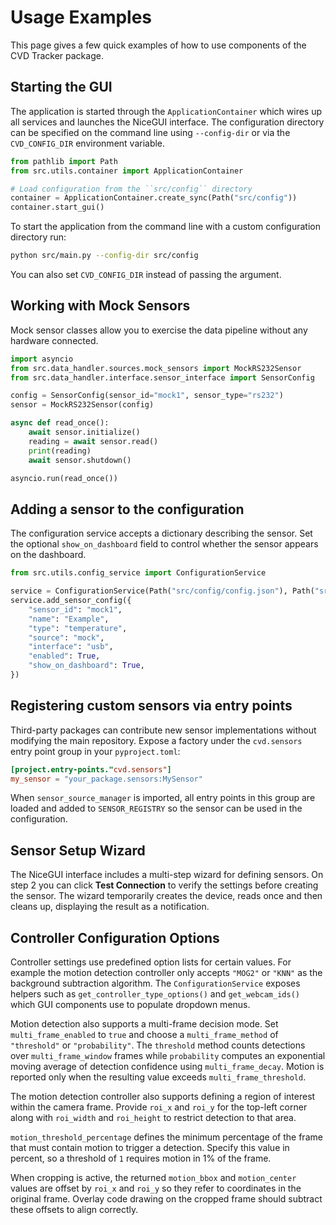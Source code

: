 # Usage Examples

This page gives a few quick examples of how to use components of the CVD Tracker package.

## Starting the GUI

The application is started through the `ApplicationContainer` which wires
up all services and launches the NiceGUI interface. The configuration directory
can be specified on the command line using ``--config-dir`` or via the
``CVD_CONFIG_DIR`` environment variable.

```python
from pathlib import Path
from src.utils.container import ApplicationContainer

# Load configuration from the ``src/config`` directory
container = ApplicationContainer.create_sync(Path("src/config"))
container.start_gui()
```

To start the application from the command line with a custom configuration
directory run:

```bash
python src/main.py --config-dir src/config
```

You can also set ``CVD_CONFIG_DIR`` instead of passing the argument.

## Working with Mock Sensors

Mock sensor classes allow you to exercise the data pipeline without any hardware connected.

```python
import asyncio
from src.data_handler.sources.mock_sensors import MockRS232Sensor
from src.data_handler.interface.sensor_interface import SensorConfig

config = SensorConfig(sensor_id="mock1", sensor_type="rs232")
sensor = MockRS232Sensor(config)

async def read_once():
    await sensor.initialize()
    reading = await sensor.read()
    print(reading)
    await sensor.shutdown()

asyncio.run(read_once())
```

## Adding a sensor to the configuration

The configuration service accepts a dictionary describing the sensor.  Set the
optional `show_on_dashboard` field to control whether the sensor appears on the
dashboard.

```python
from src.utils.config_service import ConfigurationService

service = ConfigurationService(Path("src/config/config.json"), Path("src/config/default_config.json"))
service.add_sensor_config({
    "sensor_id": "mock1",
    "name": "Example",
    "type": "temperature",
    "source": "mock",
    "interface": "usb",
    "enabled": True,
    "show_on_dashboard": True,
})
```


## Registering custom sensors via entry points

Third-party packages can contribute new sensor implementations without
modifying the main repository. Expose a factory under the
``cvd.sensors`` entry point group in your ``pyproject.toml``:

```toml
[project.entry-points."cvd.sensors"]
my_sensor = "your_package.sensors:MySensor"
```

When ``sensor_source_manager`` is imported, all entry points in this group
are loaded and added to ``SENSOR_REGISTRY`` so the sensor can be used in
the configuration.

## Sensor Setup Wizard

The NiceGUI interface includes a multi-step wizard for defining sensors.
On step 2 you can click **Test Connection** to verify the settings
before creating the sensor. The wizard temporarily creates the device,
reads once and then cleans up, displaying the result as a notification.

## Controller Configuration Options

Controller settings use predefined option lists for certain values. For example
the motion detection controller only accepts ``"MOG2"`` or ``"KNN"`` as the
background subtraction algorithm. The `ConfigurationService` exposes
helpers such as ``get_controller_type_options()`` and ``get_webcam_ids()`` which
GUI components use to populate dropdown menus.


Motion detection also supports a multi-frame decision mode. Set
``multi_frame_enabled`` to ``true`` and choose a ``multi_frame_method`` of
``"threshold"`` or ``"probability"``. The ``threshold`` method counts detections
over ``multi_frame_window`` frames while ``probability`` computes an exponential
moving average of detection confidence using ``multi_frame_decay``. Motion is
reported only when the resulting value exceeds ``multi_frame_threshold``.

The motion detection controller also supports defining a region of interest
within the camera frame. Provide ``roi_x`` and ``roi_y`` for the top-left corner
along with ``roi_width`` and ``roi_height`` to restrict detection to that area.

``motion_threshold_percentage`` defines the minimum percentage of the frame that
must contain motion to trigger a detection. Specify this value in percent, so a
threshold of ``1`` requires motion in 1% of the frame.

When cropping is active, the returned ``motion_bbox`` and ``motion_center``
values are offset by ``roi_x`` and ``roi_y`` so they refer to coordinates in the
original frame. Overlay code drawing on the cropped frame should subtract these
offsets to align correctly.

